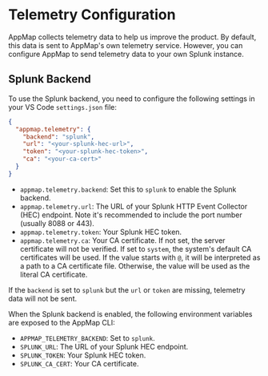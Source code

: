 # Telemetry Configuration

AppMap collects telemetry data to help us improve the product. By default, this data is sent to
AppMap's own telemetry service. However, you can configure AppMap to send telemetry data to your own
Splunk instance.

## Splunk Backend

To use the Splunk backend, you need to configure the following settings in your VS Code
`settings.json` file:

```json
{
  "appmap.telemetry": {
    "backend": "splunk",
    "url": "<your-splunk-hec-url>",
    "token": "<your-splunk-hec-token>",
    "ca": "<your-ca-cert>"
  }
}
```

- `appmap.telemetry.backend`: Set this to `splunk` to enable the Splunk backend.
- `appmap.telemetry.url`: The URL of your Splunk HTTP Event Collector (HEC) endpoint. Note it's
  recommended to include the port number (usually 8088 or 443).
- `appmap.telemetry.token`: Your Splunk HEC token.
- `appmap.telemetry.ca`: Your CA certificate. If not set, the server certificate will not be
  verified. If set to `system`, the system's default CA certificates will be used. If the value
  starts with `@`, it will be interpreted as a path to a CA certificate file. Otherwise, the value
  will be used as the literal CA certificate.

If the `backend` is set to `splunk` but the `url` or `token` are missing, telemetry data will not be
sent.

When the Splunk backend is enabled, the following environment variables are exposed to the AppMap
CLI:

- `APPMAP_TELEMETRY_BACKEND`: Set to `splunk`.
- `SPLUNK_URL`: The URL of your Splunk HEC endpoint.
- `SPLUNK_TOKEN`: Your Splunk HEC token.
- `SPLUNK_CA_CERT`: Your CA certificate.
